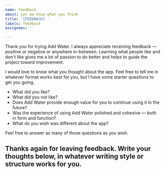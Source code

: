 ```yaml
---
name: Feedback
about: Let me know what you think
title: '[FEEDBACK] '
labels: feedback
assignees: ''

---
```


Thank you for trying Add Water. I always appreciate receiving feedback — positive or negative or anywhere in-between.
Learning what people like and don't like gives me a lot of passion to do better and helps to guide the project toward improvement.

I would love to know what you thought about the app. Feel free to tell me in whatever format works best for you, but I have some starter questions to get you going.

* What did you like?
* What did you not like?
* Does Add Water provide enough value for you to continue using it in the future?
* Was the experience of using Add Water polished and cohesive — both in form and function?
* What do you wish was different about the app?
 
Feel free to answer as many of those questions as you wish.

Thanks again for leaving feedback. Write your thoughts below, in whatever writing style or structure works for you.
------------------------------------------------------------------


